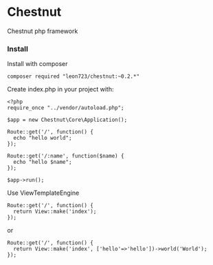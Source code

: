 # Chestnut
Chestnut php framework

### Install

Install with composer

    composer required "leon723/chestnut:~0.2.*"

Create index.php in your project with:

    <?php
    require_once "../vendor/autoload.php";

    $app = new Chestnut\Core\Application();

    Route::get('/', function() {
      echo "hello world";
    });

    Route::get('/:name', function($name) {
      echo "hello $name";
    });

    $app->run();

Use ViewTemplateEngine

    Route::get('/', function() {
      return View::make('index');
    });

or

    Route::get('/', function() {
      return View::make('index', ['hello'=>'hello'])->world('World');
    });
